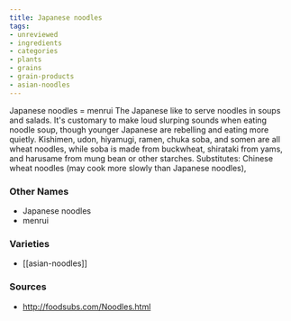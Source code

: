 ```yaml
---
title: Japanese noodles
tags:
- unreviewed
- ingredients
- categories
- plants
- grains
- grain-products
- asian-noodles
---
```

Japanese noodles = menrui The Japanese like to serve noodles in soups and salads. It's customary to make loud slurping sounds when eating noodle soup, though younger Japanese are rebelling and eating more quietly. Kishimen, udon, hiyamugi, ramen, chuka soba, and somen are all wheat noodles, while soba is made from buckwheat, shirataki from yams, and harusame from mung bean or other starches. Substitutes: Chinese wheat noodles (may cook more slowly than Japanese noodles),

### Other Names

* Japanese noodles
* menrui

### Varieties

* [[asian-noodles]]

### Sources
* http://foodsubs.com/Noodles.html
